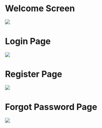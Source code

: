 # Welcome Screen

<img src='./assets/welcome_page.jpg'>

# Login Page

<img src='./assets/login_page.jpg'>

# Register Page

<img src='./assets/register_page.jpg'>

# Forgot Password Page

<img src='./assets/forgot_password_page.jpg'>